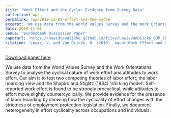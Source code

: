 ```yaml
---
title: "Work Effort and the Cycle: Evidence from Survey Data"
collection: wps
permalink: /wp/2019-11-01-effort-and-the-cycle
excerpt: 'We use data from the World Values Survey and the Work Orientations Survey to analyse the cyclical nature of work effort and attitudes to work effort. Our aim is to test two competing theories of labor effort, the labor hoarding view and the Shapiro and Stiglitz (1984) &apos;shirking model&apos;. Self-reported work effort is found to be strongly procyclical, while attitudes to effort move slightly countercyclically. We provide evidence for the presence of labor hoarding by showing how the cyclicality of effort changes with the strictness of employment protection legislation. Finally, we document heterogeneity in effort cyclicality across occupations and individuals.'
date: 2019-11-01
venue: 'Bundesbank Discussion Paper'
paperurl: 'https://davidvandijcke.github.io/files/LewisVanDijcke_BDP_2019.pdf'
citation: 'Lewis, V. and Van Dijcke, D. (2019). &quot;Work Effort and the Cycle: Evidence from Survey Data.&quot;  <i>Bundesbank Discussion Paper</i>. Forthcoming.'
---
```


<a href='https://davidvandijcke.github.io/files/LewisVanDijcke_BDP_2019.pdf'>Download paper here</a>

We use data from the World Values Survey and the Work Orientations Survey to analyse the cyclical nature of work effort and attitudes to work effort. Our aim is to test two competing theories of labor effort, the labor hoarding view and the Shapiro and Stiglitz (1984) &apos;shirking model&apos;. Self-reported work effort is found to be strongly procyclical, while attitudes to effort move slightly countercyclically. We provide evidence for the presence of labor hoarding by showing how the cyclicality of effort changes with the strictness of employment protection legislation. Finally, we document heterogeneity in effort cyclicality across occupations and individuals.

